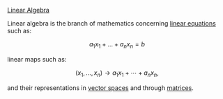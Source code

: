 [Linear Algebra](https://en.wikipedia.org/wiki/Linear_algebra)


Linear algebra is the branch of mathematics concerning [linear equations](https://en.wikipedia.org/wiki/Linear_equation) such as:

```math
 a_1x_1 + \dots + a_nx_n = b
```
linear maps such as:

```math
 (x_{1},\dots ,x_{n}) \to a_{1}x_{1}+\cdots +a_{n}x_{n},
```
and their representations in [vector spaces](https://en.wikipedia.org/wiki/Vector_space) and through [matrices](https://en.wikipedia.org/wiki/Matrix_(mathematics)).
